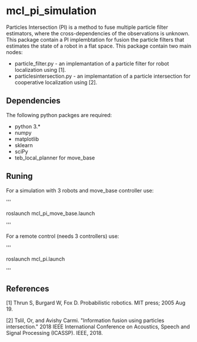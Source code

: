 # mcl_pi_simulation
Particles Intersection (PI) is a method to fuse multiple particle filter estimators, where the cross-dependencies of the observations is unknown.
This package contain a PI implembtation for fusion the particle filters that estimates the state of a robot in a flat space.
This package contain two main nodes:
* particle_filter.py - an implemantation of a particle filter for robot localization using [1].
* particlesintersection.py - an implemantation of a particle intersection for cooperative localization using [2].

## Dependencies
The following python packges are required:
* python 3.*
* numpy
* matplotlib
* sklearn
* sciPy
* teb_local_planner for move_base

## Runing
For a simulation with 3 robots and move_base controller use:

'''

roslaunch mcl_pi_move_base.launch

'''

For a remote control (needs 3 controllers) use:

'''

roslaunch mcl_pi.launch

'''

## References
[1] Thrun S, Burgard W, Fox D. Probabilistic robotics. MIT press; 2005 Aug 19.

[2] Tslil, Or, and Avishy Carmi. "Information fusion using particles intersection." 2018 IEEE International Conference on Acoustics, Speech and Signal Processing (ICASSP). IEEE, 2018.
 
